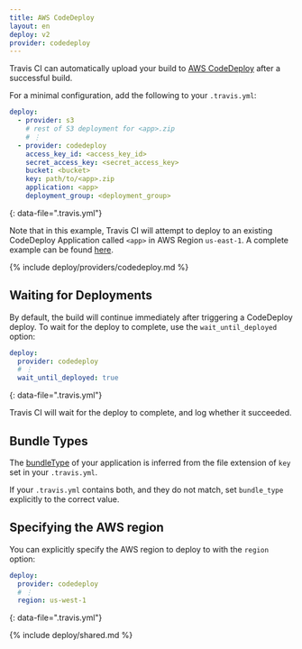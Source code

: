 ```yaml
---
title: AWS CodeDeploy
layout: en
deploy: v2
provider: codedeploy
---
```


Travis CI can automatically upload your build to [AWS CodeDeploy](http://aws.amazon.com/documentation/codedeploy/) after a successful build.

For a minimal configuration, add the following to your `.travis.yml`:

```yaml
deploy:
  - provider: s3
    # rest of S3 deployment for <app>.zip
    # ⋮
  - provider: codedeploy
    access_key_id: <access_key_id>
    secret_access_key: <secret_access_key>
    bucket: <bucket>
    key: path/to/<app>.zip
    application: <app>
    deployment_group: <deployment_group>
```
{: data-file=".travis.yml"}

Note that in this example, Travis CI will attempt to deploy to an existing
CodeDeploy Application called `<app>` in AWS Region `us-east-1`. A complete
example can be found [here](https://github.com/travis-ci/cat-party/blob/master/.travis.yml).

{% include deploy/providers/codedeploy.md %}

## Waiting for Deployments

By default, the build will continue immediately after triggering a CodeDeploy
deploy. To wait for the deploy to complete, use the `wait_until_deployed`
option:

```yaml
deploy:
  provider: codedeploy
  # ⋮
  wait_until_deployed: true
```
{: data-file=".travis.yml"}

Travis CI will wait for the deploy to complete, and log whether it succeeded.

## Bundle Types

The [bundleType](http://docs.aws.amazon.com/codedeploy/latest/APIReference/API_S3Location.html#CodeDeploy-Type-S3Location-bundleType)
of your application is inferred from the file extension of `key` set in your
`.travis.yml`.

If your `.travis.yml` contains both, and they do not match, set `bundle_type`
explicitly to the correct value.

## Specifying the AWS region

You can explicitly specify the AWS region to deploy to with the `region` option:

```yaml
deploy:
  provider: codedeploy
  # ⋮
  region: us-west-1
```
{: data-file=".travis.yml"}

{% include deploy/shared.md %}
